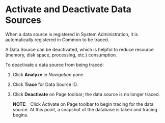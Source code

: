 # Activate and Deactivate Data Sources

When a data source is registered in System Administration, it is
automatically registered in Common to be traced.

A Data Source can be deactivated, which is helpful to reduce resource
(memory, disk space, processing, etc.) consumption.

To deactivate a data source from being traced:

1.  Click **Analyze** in *Navigation* pane.

2.  Click **Trace** for Data Source ID.

3.  Click **Deactivate** on Page toolbar; the data source is no longer
    traced.
    
    **NOTE**:   Click Activate on Page toolbar to begin tracing for the
    data source. At this point, a snapshot of the database is taken and
    tracing begins.
